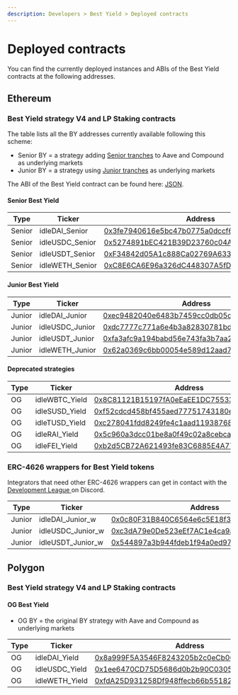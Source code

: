 ```yaml
---
description: Developers > Best Yield > Deployed contracts
---
```


# Deployed contracts

You can find the currently deployed instances and ABIs of the Best Yield contracts at the following addresses.

## **Ethereum**

### **Best Yield strategy V4 and LP Staking contracts**

The table lists all the BY addresses currently available following this scheme:&#x20;

* Senior BY = a strategy adding [Senior tranches](../yield-tranches/deployed-contracts/) to Aave and Compound as underlying markets
* Junior BY = a strategy using [Junior tranches](../yield-tranches/deployed-contracts/) as underlying markets

The ABI of the Best Yield contract can be found here: [JSON](https://github.com/Idle-Labs/idle-contracts/tree/develop/abi).

#### **Senior Best Yield**

<table><thead><tr><th width="136">Type</th><th width="163">Ticker</th><th>Address</th></tr></thead><tbody><tr><td>Senior</td><td>idleDAI_Senior</td><td><a href="https://etherscan.io/address/0x3fe7940616e5bc47b0775a0dccf6237893353bb4">0x3fe7940616e5bc47b0775a0dccf6237893353bb4</a></td></tr><tr><td>Senior</td><td>idleUSDC_Senior</td><td><a href="http://etherscan.io/address/0x5274891bEC421B39D23760c04A6755eCB444797C">0x5274891bEC421B39D23760c04A6755eCB444797C</a></td></tr><tr><td>Senior</td><td>idleUSDT_Senior</td><td><a href="http://etherscan.io/address/0xF34842d05A1c888Ca02769A633DF37177415C2f8">0xF34842d05A1c888Ca02769A633DF37177415C2f8</a></td></tr><tr><td>Senior</td><td>idleWETH_Senior</td><td><a href="https://etherscan.io/address/0xc8e6ca6e96a326dc448307a5fde90a0b21fd7f80">0xC8E6CA6E96a326dC448307A5fDE90a0b21fd7f80</a></td></tr></tbody></table>

#### **Junior Best Yield**

<table><thead><tr><th width="136">Type</th><th width="163">Ticker</th><th>Address</th></tr></thead><tbody><tr><td>Junior</td><td>idleDAI_Junior</td><td><a href="https://etherscan.io/address/0xec9482040e6483b7459cc0db05d51dfa3d3068e1">0xec9482040e6483b7459cc0db05d51dfa3d3068e1</a></td></tr><tr><td>Junior</td><td>idleUSDC_Junior</td><td><a href="https://etherscan.io/address/0xdc7777c771a6e4b3a82830781bdde4dbc78f320e">0xdc7777c771a6e4b3a82830781bdde4dbc78f320e</a></td></tr><tr><td>Junior</td><td>idleUSDT_Junior</td><td><a href="https://etherscan.io/address/0xfa3afc9a194babd56e743fa3b7aa2ccbed3eaaad">0xfa3afc9a194babd56e743fa3b7aa2ccbed3eaaad</a></td></tr><tr><td>Junior</td><td>idleWETH_Junior</td><td><a href="https://etherscan.io/address/0x62a0369c6bb00054e589d12aad7ad81ed789514b">0x62a0369c6bb00054e589d12aad7ad81ed789514b</a></td></tr></tbody></table>

#### **Deprecated strategies**

<table><thead><tr><th width="137">Type</th><th width="163">Ticker</th><th>Address</th></tr></thead><tbody><tr><td>OG</td><td>idleWBTC_Yield</td><td><a href="http://etherscan.io/address/0x8C81121B15197fA0eEaEE1DC75533419DcfD3151">0x8C81121B15197fA0eEaEE1DC75533419DcfD3151</a></td></tr><tr><td>OG</td><td>idleSUSD_Yield</td><td><a href="https://etherscan.io/address/0xf52cdcd458bf455aed77751743180ec4a595fd3f">0xf52cdcd458bf455aed77751743180ec4a595fd3f</a></td></tr><tr><td>OG</td><td>idleTUSD_Yield</td><td><a href="https://etherscan.io/address/0xc278041fdd8249fe4c1aad1193876857eea3d68c">0xc278041fdd8249fe4c1aad1193876857eea3d68c</a></td></tr><tr><td>OG</td><td>idleRAI_Yield</td><td><a href="https://etherscan.io/address/0x5c960a3dcc01be8a0f49c02a8cebcacf5d07fabe">0x5c960a3dcc01be8a0f49c02a8cebcacf5d07fabe</a></td></tr><tr><td>OG</td><td>idleFEI_Yield</td><td><a href="https://etherscan.io/address/0xb2d5CB72A621493fe83C6885E4A776279be595bC">0xb2d5CB72A621493fe83C6885E4A776279be595bC</a></td></tr></tbody></table>

### ERC-4626 wrappers for Best Yield tokens

Integrators that need other ERC-4626 wrappers can get in contact with the [Development League ](https://discord.gg/fJaBYmS)on Discord.

<table><thead><tr><th width="120">Type</th><th width="184">Ticker</th><th>Address</th></tr></thead><tbody><tr><td>Junior</td><td>idleDAI_Junior_w</td><td><a href="https://etherscan.io/address/0x0c80F31B840C6564e6c5E18f386FaD96b63514cA">0x0c80F31B840C6564e6c5E18f386FaD96b63514cA</a></td></tr><tr><td>Junior</td><td>idleUSDC_Junior_w</td><td><a href="https://etherscan.io/address/0xc3dA79e0De523eEf7AC1e4ca9aBFE3aAc9973133">0xc3dA79e0De523eEf7AC1e4ca9aBFE3aAc9973133</a></td></tr><tr><td>Junior</td><td>idleUSDT_Junior_w</td><td><a href="https://etherscan.io/address/0x544897a3b944fdeb1f94a0ed973ea31a80ae18e1">0x544897a3b944fdeb1f94a0ed973ea31a80ae18e1</a></td></tr></tbody></table>

## Polygon

### **Best Yield strategy V4 and LP Staking contracts**

#### OG Best Yield

* OG BY = the original BY strategy with Aave and Compound as underlying markets

<table><thead><tr><th width="137.33333333333331">Type</th><th width="159">Ticker</th><th>Address</th></tr></thead><tbody><tr><td>OG</td><td>idleDAI_Yield</td><td><a href="https://polygonscan.com/address/0x8a999F5A3546F8243205b2c0eCb0627cC10003ab">0x8a999F5A3546F8243205b2c0eCb0627cC10003ab</a></td></tr><tr><td>OG</td><td>idleUSDC_Yield</td><td><a href="https://polygonscan.com/address/0x1ee6470CD75D5686d0b2b90C0305Fa46fb0C89A1">0x1ee6470CD75D5686d0b2b90C0305Fa46fb0C89A1</a></td></tr><tr><td>OG</td><td>idleWETH_Yield</td><td><a href="https://polygonscan.com/address/0xfdA25D931258Df948ffecb66b5518299Df6527C4">0xfdA25D931258Df948ffecb66b5518299Df6527C4</a></td></tr></tbody></table>
